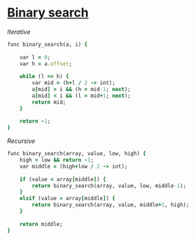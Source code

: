 [1]: http://rosettacode.org/wiki/Binary_search

# [Binary search][1]

*Iterative*

```ruby
func binary_search(a, i) {
 
    var l = 0;
    var h = a.offset;
 
    while (l <= h) {
        var mid = (h+l / 2 -> int);
        a[mid] > i && (h = mid-1; next);
        a[mid] < i && (l = mid+1; next);
        return mid;
    }
 
    return -1;
}
```


*Recursive*

```ruby
func binary_search(array, value, low, high) {
    high < low && return -1;
    var middle = (high+low / 2 -> int);
 
    if (value < array[middle]) {
        return binary_search(array, value, low, middle-1);
    }
    elsif (value > array[middle]) {
        return binary_search(array, value, middle+1, high);
    }
 
    return middle;
}
```